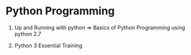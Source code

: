 # Python Programming

1. Up and Running with python
   => Basics of Python Programming using python 2.7

2. Python 3 Essential Training